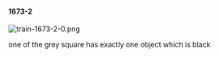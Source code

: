#### 1673-2
![train-1673-2-0.png](https://github.com/lil-lab/nlvr/raw/master/nlvr/train/images/17/train-1673-2-0.png "train-1673-2-0.png")

one of the grey square has exactly one object which is black